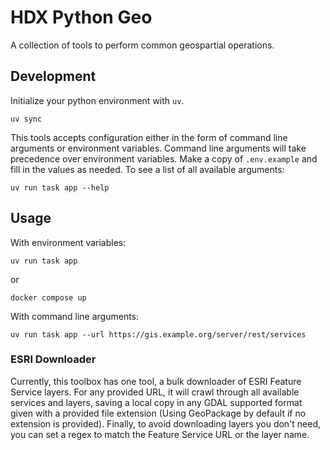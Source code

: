 # HDX Python Geo

A collection of tools to perform common geospartial operations.

## Development

Initialize your python environment with `uv`.

```shell
uv sync
```

This tools accepts configuration either in the form of command line arguments or environment variables. Command line arguments will take precedence over environment variables. Make a copy of `.env.example` and fill in the values as needed. To see a list of all available arguments:

```shell
uv run task app --help
```

## Usage

With environment variables:

```shell
uv run task app
```

or

```shell
docker compose up
```

With command line arguments:

```shell
uv run task app --url https://gis.example.org/server/rest/services
```

### ESRI Downloader

Currently, this toolbox has one tool, a bulk downloader of ESRI Feature Service layers. For any provided URL, it will crawl through all available services and layers, saving a local copy in any GDAL supported format given with a provided file extension (Using GeoPackage by default if no extension is provided). Finally, to avoid downloading layers you don't need, you can set a regex to match the Feature Service URL or the layer name.
